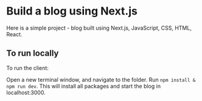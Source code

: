 # Build a blog using Next.js

Here is a simple project - blog built using Next.js, JavaScript, CSS, HTML, React.

## To run locally

To run the client:

Open a new terminal window, and navigate to the folder.
Run `npm install & npm run dev`. 
This will install all packages and start the blog in localhost:3000.
